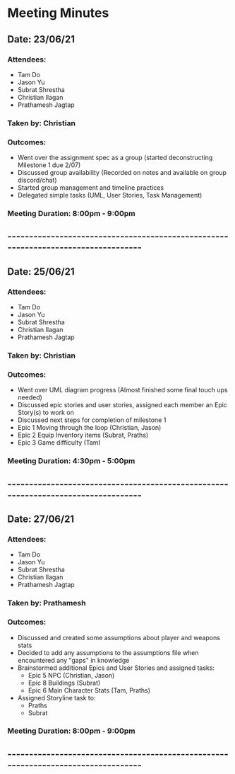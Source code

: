 # Meeting Minutes

## Date: 23/06/21

### Attendees:
- Tam Do
- Jason Yu
- Subrat Shrestha
- Christian Ilagan
- Prathamesh Jagtap

### Taken by: Christian

### Outcomes:

- Went over the assignment spec as a group (started deconstructing Milestone 1 due 2/07)
- Discussed group availability (Recorded on notes and available on group discord/chat)
- Started group management and timeline practices
- Delegated simple tasks (UML, User Stories, Task Management)

### Meeting Duration: 8:00pm - 9:00pm

## ----------------------------------------------------------------------------------

## Date: 25/06/21

### Attendees:
- Tam Do
- Jason Yu
- Subrat Shrestha
- Christian Ilagan
- Prathamesh Jagtap

### Taken by: Christian

### Outcomes:

- Went over UML diagram progress (Almost finished some final touch ups needed)
- Discussed epic stories and user stories, assigned each member an Epic Story(s) to work on
- Discussed next steps for completion of milestone 1
- Epic 1 Moving through the loop (Christian, Jason)
- Epic 2 Equip Inventory items (Subrat, Praths)
- Epic 3 Game difficulty (Tam)

### Meeting Duration: 4:30pm - 5:00pm

## ----------------------------------------------------------------------------------

## Date: 27/06/21

### Attendees:
- Tam Do
- Jason Yu
- Subrat Shrestha
- Christian Ilagan
- Prathamesh Jagtap

### Taken by: Prathamesh

### Outcomes:

- Discussed and created some assumptions about player and weapons stats
- Decided to add any assumptions to the assumptions file when encountered any "gaps" in knowledge
- Brainstormed additional Epics and User Stories and assigned tasks:
    - Epic 5 NPC (Christian, Jason)
    - Epic 8 Buildings (Subrat)
    - Epic 6 Main Character Stats (Tam, Praths)
- Assigned Storyline task to:
    - Praths
    - Subrat

### Meeting Duration: 8:00pm - 9:00pm

## ----------------------------------------------------------------------------------